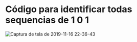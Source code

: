 <h1>Código para identificar todas sequencias de 1 0 1</h1>

![Captura de tela de 2019-11-16 22-36-43](https://user-images.githubusercontent.com/45442173/69001682-f330e680-08c1-11ea-9579-78f4bb781f02.png)
